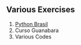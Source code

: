 ## Various Exercises

1. [Python Brasil](https://wiki.python.org.br/ListaDeExercicios)
2. Curso Guanabara
3. Various Codes
 
